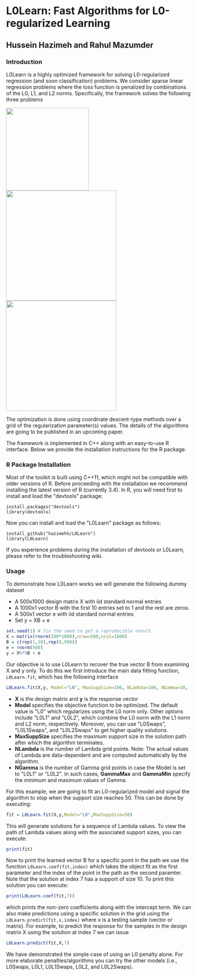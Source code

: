 # L0Learn: Fast Algorithms for L0-regularized Learning
## Hussein Hazimeh and Rahul Mazumder

### Introduction
L0Learn is a highly optimized framework for solving L0-regularized regression (and soon classification) problems. We consider sparse linear regression problems where the loss function is penalized by combinations of the L0, L1, and L2 norms. Specifically, the framework solves the following three problems

<img src="https://user-images.githubusercontent.com/11324150/31854350-b33425ca-b665-11e7-8d6e-eb9da62e7560.png" width = 225>
<img src="https://user-images.githubusercontent.com/11324150/31854351-b6847b12-b665-11e7-879d-a7668f395267.png" width = 300>
<img src="https://user-images.githubusercontent.com/11324150/31854353-b816a1f8-b665-11e7-86a2-9b3c3c7bde34.png" width = 300>

The optimization is done using coordinate descent-type methods over a grid of the regularization parameter(s) values. The details of the algorithms are going to be published in an upcoming paper.

The framework is implemented in C++ along with an easy-to-use R interface. Below we provide the installation instructions for the R package.

### R Package Installation
Most of the toolkit is built using C++11, which might not be compatible with older versions of R. Before proceeding with the installation we recommend installing the latest version of R (currently 3.4). In R, you will need first to install and load the "devtools" package:
```
install.packages("devtools")
library(devtools)
```
Now you can install and load the "L0Learn" package as follows:
```
install_github("hazimehh/L0Learn")
library(L0Learn)
```
If you experience problems during the installation of devtools or L0Learn, please refer to the troubleshooting wiki.

### Usage
To demonstrate how L0Learn works we will generate the following dummy dataset
* A 500x1000 design matrix X with iid standard normal entries
* A 1000x1 vector B with the first 10 entries set to 1 and the rest are zeros.
* A 500x1 vector e with iid standard normal entries
* Set y  = XB + e
```R
set.seed(1) # fix the seed to get a reproducible result
X = matrix(rnorm(500*1000),nrow=500,ncol=1000)
B = c(rep(1,10),rep(0,990))
e = rnorm(500)
y = X%*%B + e
```
Our objective is to use L0Learn to recover the true vector B from examining X and y only. To do this we first introduce the main data fitting function, `L0Learn.fit`, which has the following interface
```R
L0Learn.fit(X,y, Model="L0", MaxSuppSize=100, NLambda=100, NGamma=10,	GammaMax=10, GammaMin=0.0001)
```
* **X** is the design matrix and **y** is the response vector
* **Model** specifies the objective function to be optimized. The default value is "L0" which regularizes using the L0 norm only. Other options include "L0L1" and "L0L2", which combine the L0 norm with the L1 norm and L2 norm, respectively. Moreover, you can use "L0Swaps", "L0L1Swaps", and "L0L2Swaps" to get higher quality solutions.
* **MaxSuppSize** specifies the maximum support size in the solution path after which the algorithm terminates.
* **NLambda** is the number of Lambda grid points. Note: The actual values of Lambda are data-dependent and are computed automatically by the algorithm.
* **NGamma** is the number of Gamma grid points in case the Model is set to "L0L1" or "L0L2". In such cases, **GammaMax** and **GammaMin** specify the minimum and maximum values of Gamma.

For this example, we are going to fit an L0-regularized model and signal the algorithm to stop when the support size reaches 50. This can be done by executing:
```R
fit = L0Learn.fit(X,y,Model="L0",MaxSuppSize=50)
```
This will generate solutions for a sequence of Lambda values. To view the path of Lambda values along with the associated support sizes, you can execute:
```R
print(fit)
```
Now to print the learned vector B for a specific point in the path we use the function `L0Learn.coef(fit,index)` which takes the object fit as the first parameter and the index of the point in the path as the second paramter. Note that the solution at index 7 has a support of size 10. To print this solution you can execute:
```R
print(L0Learn.coef(fit,7))
```
which prints the non-zero coefficients along with the intercept term. We can also make predictions using a specific solution in the grid using the `L0Learn.predict(fit,x,index)` where x is a testing sample (vector or matrix). For example, to predict the response for the samples in the design matrix X using the solution at index 7 we can issue
```R
L0Learn.predict(fit,X,7)
```
We have demonstrated the simple case of using an L0 penalty alone. For more elaborate penalties/algorithms you can try the other models (i.e., L0Swaps, L0L1, L0L1Swaps, L0L2, and L0L2Swaps).
